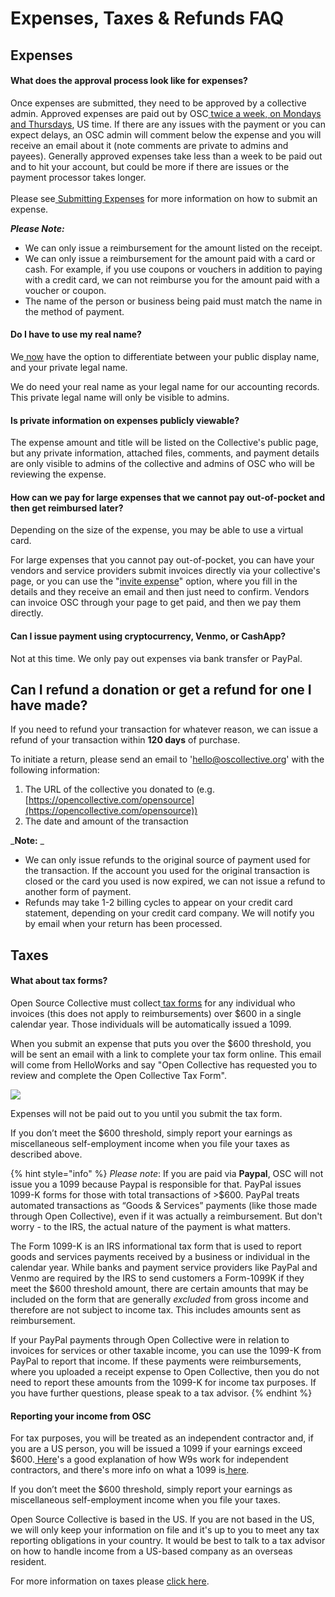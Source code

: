 # Expenses, Taxes & Refunds FAQ

## Expenses

#### What does the approval process look like for expenses?

Once expenses are submitted, they need to be approved by a collective admin. Approved expenses are paid out by OSC[ twice a week, on Mondays and Thursdays](https://docs.opencollective.foundation/how-it-works/basics#submitting-expenses), US time. If there are any issues with the payment or you can expect delays, an OSC admin will comment below the expense and you will receive an email about it (note comments are private to admins and payees). Generally approved expenses take less than a week to be paid out and to hit your account, but could be more if there are issues or the payment processor takes longer.\
\
Please see[ Submitting Expenses](https://docs.opencollective.com/help/expenses-and-getting-paid/submitting-expenses) for more information on how to submit an expense.&#x20;

_**Please Note:**_

* We can only issue a reimbursement for the amount listed on the receipt.
* We can only issue a reimbursement for the amount paid with a card or cash. For example, if you use coupons or vouchers in addition to paying with a credit card, we can not reimburse you for the amount paid with a voucher or coupon.
* The name of the person or business being paid must match the name in the method of payment.&#x20;

#### Do I have to use my real name?

We[ now](https://opencollective.com/opencollective/updates/new-legal-and-display-name-settings) have the option to differentiate between your public display name, and your private legal name.

We do need your real name as your legal name for our accounting records. This private legal name will only be visible to admins.

#### **Is private information on expenses publicly viewable?**

The expense amount and title will be listed on the Collective's public page, but any private information, attached files, comments, and payment details are only visible to admins of the collective and admins of OSC who will be reviewing the expense.&#x20;

#### How can we pay for large expenses that we cannot pay out-of-pocket and then get reimbursed later?

Depending on the size of the expense, you may be able to use a virtual card.

For large expenses that you cannot pay out-of-pocket, you can have your vendors and service providers submit invoices directly via your collective's page, or you can use the "[invite expense](https://docs.opencollective.com/help/expenses-and-getting-paid/submitting-expenses#inviting-a-third-party-to-submit-an-expense)" option, where you fill in the details and they receive an email and then just need to confirm. Vendors can invoice OSC through your page to get paid, and then we pay them directly.

#### Can I issue payment using cryptocurrency, Venmo, or CashApp?

Not at this time. We only pay out expenses via bank transfer or PayPal.&#x20;

## Can I refund a donation or get a refund for one I have made?

If you need to refund your transaction for whatever reason, we can issue a refund of your transaction within **120 days** of purchase.&#x20;

To initiate a return, please send an email to '[hello@oscollective.org](mailto:hello@oscollective.org)' with the following information:

1. The URL of the collective you donated to (e.g. [https://opencollective.com/opensource](https://opencollective.com/opensource))
2. The date and amount of the transaction

_**Note:** _&#x20;

* We can only issue refunds to the original source of payment used for the transaction. If the account you used for the original transaction is closed or the card you used is now expired, we can not issue a refund to another form of payment.
* Refunds may take 1-2 billing cycles to appear on your credit card statement, depending on your credit card company. We will notify you by email when your return has been processed.

## Taxes

#### What about tax forms?

Open Source Collective must collect[ tax forms](https://docs.opencollective.com/help/expenses-and-getting-paid/tax-information#info-for-expense-submitters-getting-paid) for any individual who invoices (this does not apply to reimbursements) over $600 in a single calendar year. Those individuals will be automatically issued a 1099.

When you submit an expense that puts you over the $600 threshold, you will be sent an email with a link to complete your tax form online. This email will come from HelloWorks and say "Open Collective has requested you to review and complete the Open Collective Tax Form".

![](https://lh4.googleusercontent.com/jYSwpNVkLYfrDUSWOKjOd4c6QffNtacb-gexnEtPto\_dtRxtOUW7LK3cDf6V-ggUZaUfDtIe53TbREAzWpPpXl4ryNV\_PSmk-\_dD4szpdzlz8igB3sar2kyndiF54-rqdsth5Jw)

Expenses will not be paid out to you until you submit the tax form.

If you don’t meet the $600 threshold, simply report your earnings as miscellaneous self-employment income when you file your taxes as described above.

{% hint style="info" %}
_Please note_: If you are paid via **Paypal**, OSC will not issue you a 1099 because Paypal is responsible for that. PayPal issues 1099-K forms for those with total transactions of >$600. PayPal treats automated transactions as “Goods & Services” payments (like those made through Open Collective), even if it was actually a reimbursement. But don't worry - to the IRS, the actual nature of the payment is what matters.

The Form 1099-K is an IRS informational tax form that is used to report goods and services payments received by a business or individual in the calendar year. While banks and payment service providers like PayPal and Venmo are required by the IRS to send customers a Form-1099K if they meet the $600 threshold amount, there are certain amounts that may be included on the form that are generally _excluded_ from gross income and therefore are not subject to income tax. This includes amounts sent as reimbursement.

If your PayPal payments through Open Collective were in relation to invoices for services or other taxable income, you can use the 1099-K from PayPal to report that income. If these payments were reimbursements, where you uploaded a receipt expense to Open Collective, then you do not need to report these amounts from the 1099-K for income tax purposes. If you have further questions, please speak to a tax advisor.
{% endhint %}

#### Reporting your income from OSC

For tax purposes, you will be treated as an independent contractor and, if you are a US person, you will be issued a 1099 if your earnings exceed $600.[ Here](https://turbotax.intuit.com/tax-tools/tax-tips/Self-Employment-Taxes/Filing-IRS-Form-W-9/INF19741.html)'s a good explanation of how W9s work for independent contractors, and there's more info on what a 1099 is[ here](https://turbotax.intuit.com/tax-tools/tax-tips/Self-Employment-Taxes/What-is-an-IRS-1099-Form-/INF14810.html).

If you don’t meet the $600 threshold, simply report your earnings as miscellaneous self-employment income when you file your taxes.

Open Source Collective is based in the US. If you are not based in the US, we will only keep your information on file and it's up to you to meet any tax reporting obligations in your country. It would be best to talk to a tax advisor on how to handle income from a US-based company as an overseas resident.&#x20;

For more information on taxes please [click here](https://docs.opencollective.com/help/expenses-and-getting-paid/tax-information#info-for-expense-submitters-getting-paid).&#x20;

